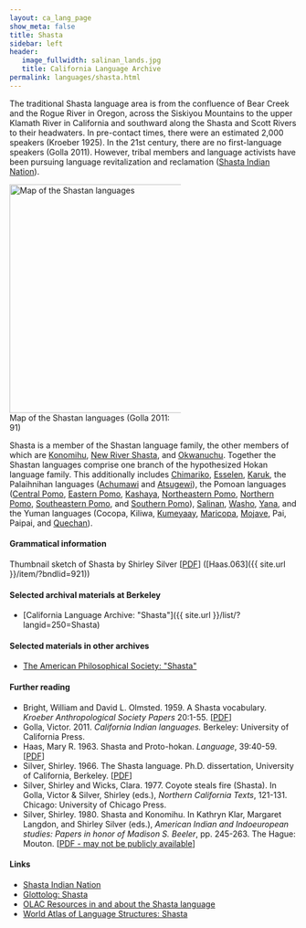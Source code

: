 ```yaml
---
layout: ca_lang_page
show_meta: false
title: Shasta
sidebar: left
header:
   image_fullwidth: salinan_lands.jpg
   title: California Language Archive
permalink: languages/shasta.html
---
```


The traditional Shasta language area is from the confluence of Bear Creek and the Rogue River in Oregon, across the Siskiyou Mountains to the upper Klamath River in California and southward along the Shasta and Scott Rivers to their headwaters. In pre-contact times, there were an estimated 2,000 speakers (Kroeber 1925). In the 21st century, there are no first-language speakers (Golla 2011). However, tribal members and language activists have been pursuing language revitalization and reclamation ([Shasta Indian Nation](https://www.shastaindiannation.org/#:~:text=Shasta%20language%20is%20from%20the,to%20their%20aboriginal%2C%20ancestral%20lands.)).

<div class="image fit right" style="width: 300px;">
<a href="https://i.pinimg.com/originals/23/7c/00/237c00c54aeec18a3edac8090cc6ff10.jpg"><img alt="Map of the Shastan languages" src="{{ site.urlimg }}shastan-languages-map.jpeg" width="400px"/></a>
<div class="caption">
Map of the Shastan languages (Golla 2011: 91)
</div>
</div>

Shasta is a member of the Shastan language family, the other members of which are [Konomihu](konomihu.html), [New River Shasta](new-river-shasta.html), and [Okwanuchu](okwanuchu.html). Together the Shastan languages comprise one branch of the hypothesized Hokan language family. This additionally includes [Chimariko](chimariko.html), [Esselen](esselen.html), [Karuk](karuk.html), the Palaihnihan languages ([Achumawi](achumawi.html) and [Atsugewi](atsugewi.html)), the Pomoan languages ([Central Pomo](central-pomo.html), [Eastern Pomo](eastern-pomo.html), [Kashaya](kashaya.html), [Northeastern Pomo](northeastern-pomo.html), [Northern Pomo](northern-pomo.html), [Southeastern Pomo](southeastern-pomo.html), and [Southern Pomo](southern-pomo.html)), [Salinan](salinan.html), [Washo](washo.html), [Yana](yana.html), and the Yuman languages (Cocopa, Kiliwa, [Kumeyaay](kumeyaay.html), [Maricopa](maricopa.html), [Mojave](mojave.html), Pai, Paipai, and [Quechan](quechan.html)).

#### Grammatical information

Thumbnail sketch of Shasta by Shirley Silver [[PDF](https://berkeley.app.box.com/v/sketch-shasta)] ([Haas.063]({{ site.url }}/item/?bndlid=921))

#### Selected archival materials at Berkeley

* [California Language Archive: "Shasta"]({{ site.url }}/list/?langid=250=Shasta)

#### Selected materials in other archives

* [The American Philosophical Society: "Shasta"](https://indigenousguide.amphilsoc.org/search?f%5B0%5D=guide_language_content_title%3AShasta)

#### Further reading

* Bright, William and David L. Olmsted. 1959. A Shasta vocabulary. *Kroeber Anthropological Society Papers* 20:1-55.
[[PDF](http://digitalassets.lib.berkeley.edu/anthpubs/ucb/text/kas020-002.pdf)]
* Golla, Victor. 2011. *California Indian languages.* Berkeley: University of California Press.
* Haas, Mary R. 1963. Shasta and Proto-hokan. *Language*, 39:40-59.
[[PDF](https://www.jstor.org/stable/pdf/410761.pdf)]
* Silver, Shirley. 1966. The Shasta language. Ph.D. dissertation, University of California, Berkeley.
[[PDF](https://escholarship.org/uc/item/6hj0n3zb)]
* Silver, Shirley and Wicks, Clara. 1977. Coyote steals fire (Shasta). In Golla, Victor &amp; Silver, Shirley (eds.), *Northern California Texts*, 121-131. Chicago: University of Chicago Press.
* Silver, Shirley. 1980. Shasta and Konomihu. In Kathryn Klar, Margaret Langdon, and Shirley Silver (eds.), *American Indian and Indoeuropean studies: Papers in honor of Madison S. Beeler*, pp. 245-263. The Hague: Mouton.
[[PDF - may not be publicly available](https://www.degruyter.com/document/doi/10.1515/9783110808681.245/html)]

#### Links

* [Shasta Indian Nation](https://www.shastaindiannation.org/index.html)
* [Glottolog: Shasta](https://glottolog.org/resource/languoid/id/shas1239)
* [OLAC Resources in and about the Shasta language](http://www.language-archives.org/language/sht)
* [World Atlas of Language Structures: Shasta](http://wals.info/languoid/lect/wals_code_shs)

